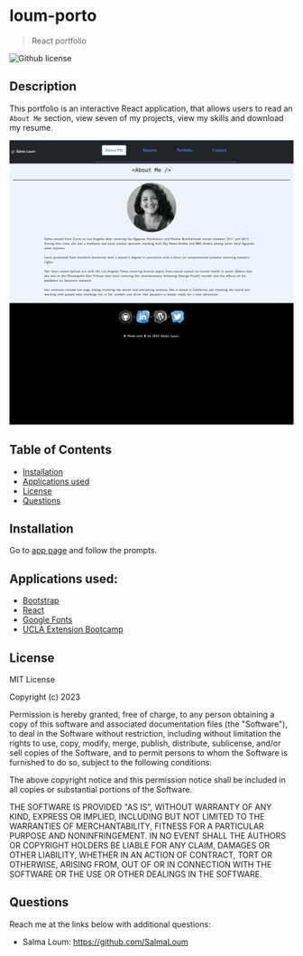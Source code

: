# loum-porto

> React portfolio

![Github license](https://img.shields.io/static/v1?label=License&message=MIT&color=informational)

## Description

This portfolio is an interactive React application, that allows users to read an `About Me` section, view seven of my projects, view my skills and download my resume.

![Portfolio](./src/assets/images/loum-porto.gif)

## Table of Contents

- [Installation](#installation)
- [Applications used](#applications-used)
- [License](#license)
- [Questions](#questions)

## Installation

Go to [app page]() and follow the prompts.

## Applications used:

- [Bootstrap](https://getbootstrap.com/)
- [React](https://reactjs.com)
- [Google Fonts](https://fonts.google.com/about)
- [UCLA Extension Bootcamp](https://www.uclaextension.edu/?gclid=Cj0KCQiAgribBhDkARIsAASA5btdbwAz8x25r3b1deoRNIGxfkPFL11rAQMuCgQ7HYiqBH8CLr9CgLoaAktlEALw_wcB&gclsrc=aw.ds)

## License

MIT License

Copyright (c) 2023

Permission is hereby granted, free of charge, to any person obtaining a copy
of this software and associated documentation files (the "Software"), to deal
in the Software without restriction, including without limitation the rights
to use, copy, modify, merge, publish, distribute, sublicense, and/or sell
copies of the Software, and to permit persons to whom the Software is
furnished to do so, subject to the following conditions:

The above copyright notice and this permission notice shall be included in all
copies or substantial portions of the Software.

THE SOFTWARE IS PROVIDED "AS IS", WITHOUT WARRANTY OF ANY KIND, EXPRESS OR
IMPLIED, INCLUDING BUT NOT LIMITED TO THE WARRANTIES OF MERCHANTABILITY,
FITNESS FOR A PARTICULAR PURPOSE AND NONINFRINGEMENT. IN NO EVENT SHALL THE
AUTHORS OR COPYRIGHT HOLDERS BE LIABLE FOR ANY CLAIM, DAMAGES OR OTHER
LIABILITY, WHETHER IN AN ACTION OF CONTRACT, TORT OR OTHERWISE, ARISING FROM,
OUT OF OR IN CONNECTION WITH THE SOFTWARE OR THE USE OR OTHER DEALINGS IN THE
SOFTWARE.

## Questions

Reach me at the links below with additional questions:

- Salma Loum: https://github.com/SalmaLoum
